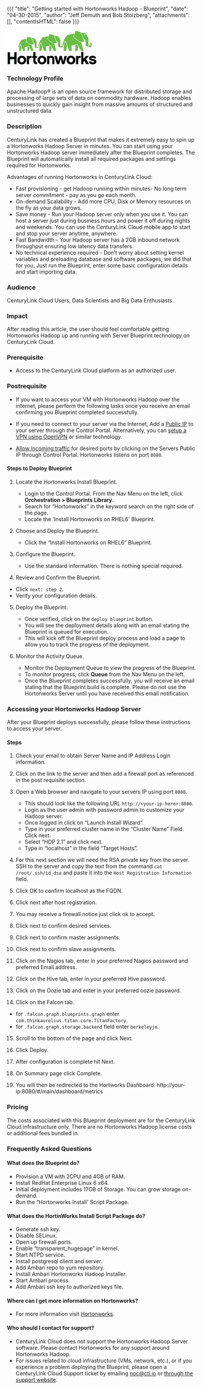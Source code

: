 {{{
"title": "Getting started with Hortonworks Hadoop - Blueprint",
"date": "04-30-2015",
"author": "Jeff Demuth and Bob Stolzberg",
"attachments": [],
"contentIsHTML": false
}}}

![Hortonworks Hadoop logo](../../images/hortonworks-logo.png)

### Technology Profile
Apache Hadoop® is an open source framework for distributed storage and processing of large sets of data on commodity hardware. Hadoop enables businesses to quickly gain insight from massive amounts of structured and unstructured data.

### Description
CenturyLink has created a Blueprint that makes it extremely easy to spin up a Hortonworks Hadoop Server in minutes. You can start using your Hortonworks Hadoop server immediately after the Blueprint completes. The Blueprint will automatically install all required packages and settings required for Hortonworks.

Advantages of running Hortonworks in CenturyLink Cloud:
* Fast provisioning - get Hadoop running within minutes- No long term server commitment - pay as you go each month.
* On-demand Scalability - Add more CPU, Disk or Memory resources on the fly as your data grows.
* Save money - Run your Hadoop server only when you use it. You can host a server just during business hours and power it off during nights and weekends. You can use the CenturyLink Cloud mobile app to start and stop your server anytime, anywhere.
* Fast Bandwidth - Your Hadoop server has a 2GB inbound network throughput ensuring low latency data transfers.
* No technical experience required - Don't worry about setting kernel variables and preloading database and software packages, we did that for you. Just run the Blueprint, enter some basic configuration details and start importing data.

### Audience
CenturyLink Cloud Users, Data Scientists and Big Data Enthusiasts.

### Impact
After reading this article, the user should feel comfortable getting Hortonworks Hadoop up and running with Server Blueprint technology on CenturyLink Cloud.

### Prerequisite
* Access to the CenturyLink Cloud platform as an authorized user.

### Postrequisite
* If you want to access your VM with Hortonworks Hadoop over the internet, please perform the following tasks once you receive an email confirming you Blueprint completed successfully.

* If you need to connect to your server via the Internet, Add a [Public IP](../../Network/how-to-add-public-ip-to-virtual-machine.md) to your server through the Control Portal. Alternatively, you can [setup a VPN using OpenVPN](../../Network/how-to-configure-client-vpn.md) or similar technology.

* [Allow incoming traffic](../../Network/how-to-add-public-ip-to-virtual-machine.md) for desired ports by clicking on the Servers Public IP through Control Portal. Hortonworks listens on port `8080`.

#### Steps to Deploy Blueprint
1. Locate the Hortonworks Install Blueprint.
   * Login to the Control Portal. From the Nav Menu on the left, click **Orchestration > Blueprints Library**.
   * Search for “Hortonworks” in the keyword search on the right side of the page.
   * Locate the 'Install Hortonworks on RHEL6' Blueprint.

2. Choose and Deploy the Blueprint.
   * Click the “Install Hortonworks on RHEL6” Blueprint.

3.	Configure the Blueprint.
    * Use the standard information. There is nothing special required.

4.	Review and Confirm the Blueprint.
   * Click `next: step 2`.
   * Verify your configuration details.

5. Deploy the Blueprint.
   * Once verified, click on the `deploy blueprint` button.
   * You will see the deployment details along with an email stating the Blueprint is queued for execution.
   * This will kick off the Blueprint deploy process and load a page to allow you to track the progress of the deployment.

6. Monitor the Activity Queue.
   * Monitor the Deployment Queue to view the progress of the Blueprint.
   * To monitor progress, click **Queue** from the Nav Menu on the left.
   * Once the Blueprint completes successfully, you will receive an email stating that the Blueprint build is complete. Please do not use the Hortonworks Server until you have received this email notification.

### Accessing your Hortonworks Hadoop Server
After your Blueprint deploys successfully, please follow these instructions to access your server.

#### Steps
1. Check your email to obtain Server Name and IP Address Login information.

2. Click on the link to the server and then add a firewall port as referenced in the post requisite section.

3. Open a Web browser and navigate to your servers IP using port `8080`.
   * This should look like the following URL `http://<your-ip-here>:8080`.
   * Login as the user admin with password admin to customize your Hadoop server.
   * Once logged in click on “Launch Install Wizard”.
   * Type in your preferred cluster name in the “Cluster Name” Field. Click next.
   * Select “HDP 2.1” and click next.
   * Type in “localhost” in the field “Target Hosts”.

4. For this next section we will need the RSA private key from the server. SSH to the server and copy the text from the command `cat /root/.ssh/id_dsa` and paste it into the `Host Registration Information` field.

5. Click OK to confirm localhost as the FQDN.

6. Click next after host registration.

7. You may receive a firewall notice just click ok to accept.

8. Click next to confirm desired services.

9. Click next to confirm master assignments.

10.	Click next to confirm slave assignments.

11.	Click on the Nagios tab, enter in your preferred Nagios password and preferred Email address.

12.	Click on the Hive tab, enter in your preferred Hive password.

13.	Click on the Oozie tab and enter in your preferred oozie password.

14.	Click on the Falcon tab.
   * for `.falcon.graph.blueprints.graph` enter `com.thinkaurelius.titan.core.TitanFactory`.
   * for `.falcon.graph.storage.backend` field enter `berkeleyje`.

15.	Scroll to the bottom of the page and click Next.

16.	Click Deploy.

17.	After configuration is complete hit Next.

18.	On Summary page click Complete.

19.	You will then be redirected to the Hortworks Dashboard: http://your-ip:8080/#/main/dashboard/metrics

### Pricing
The costs associated with this Blueprint deployment are for the CenturyLink Cloud infrastructure only. There are no Hortonworks Hadoop license costs or additional fees bundled in.

### Frequently Asked Questions

#### What does the Blueprint do?
* Provision a VM with 2CPU and 4GB of RAM.
* Install RedHat Enterprise Linux 6 x64.
* Initial deployment includes 17GB of Storage. You can grow storage on-demand.
* Run the “Hortonworks Install' Script Package.

#### What does the HortinWorks Install Script Package do?
* Generate ssh key.
* Disable SELinux.
* Open up firewall ports.
* Enable “transparent_hugepage” in kernel.
* Start NTPD service.
* Install postgresql client and server.
* Add Ambari repo to yum repository.
* Install Ambari Hortonworks Hadoop Installer.
* Start Ambari process.
* Add Ambari ssh key to authorized keys file.

#### Where can I get more information on Hortonworks?
* For more information visit [Hortonworks](http://www.Hortonworks.com).

#### Who should I contact for support?
* CenturyLink Cloud does not support the Hortonworks Hadoop Server software. Please contact Hortonworks for any support around Hortonworks Hadoop.
* For issues related to cloud infrastructure (VMs, network, etc.), or if you experience a problem deploying the Blueprint, please open a CenturyLink Cloud Support ticket by emailing noc@ctl.io or [through the support website](https://t3n.zendesk.com/tickets/new).
